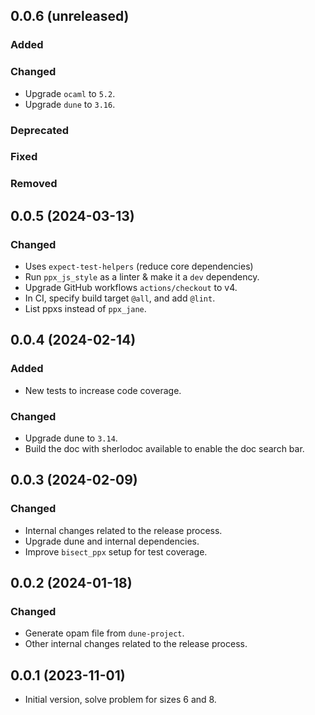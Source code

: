 ## 0.0.6 (unreleased)

### Added

### Changed

- Upgrade `ocaml` to `5.2`.
- Upgrade `dune` to `3.16`.

### Deprecated

### Fixed

### Removed

## 0.0.5 (2024-03-13)

### Changed

- Uses `expect-test-helpers` (reduce core dependencies)
- Run `ppx_js_style` as a linter & make it a `dev` dependency.
- Upgrade GitHub workflows `actions/checkout` to v4.
- In CI, specify build target `@all`, and add `@lint`.
- List ppxs instead of `ppx_jane`.

## 0.0.4 (2024-02-14)

### Added

- New tests to increase code coverage.

### Changed

- Upgrade dune to `3.14`.
- Build the doc with sherlodoc available to enable the doc search bar.

## 0.0.3 (2024-02-09)

### Changed

- Internal changes related to the release process.
- Upgrade dune and internal dependencies.
- Improve `bisect_ppx` setup for test coverage.

## 0.0.2 (2024-01-18)

### Changed

- Generate opam file from `dune-project`.
- Other internal changes related to the release process.

## 0.0.1 (2023-11-01)

- Initial version, solve problem for sizes 6 and 8.
